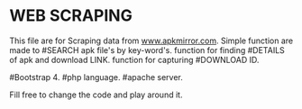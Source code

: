 # WEB SCRAPING 
This file are for Scraping data from www.apkmirror.com.
Simple function are made to #SEARCH apk file's by key-word's.
function for finding #DETAILS of apk and download LINK.
function for capturing #DOWNLOAD ID.

#Bootstrap 4.
#php language.
#apache server.

Fill free to change the code and play around it.
